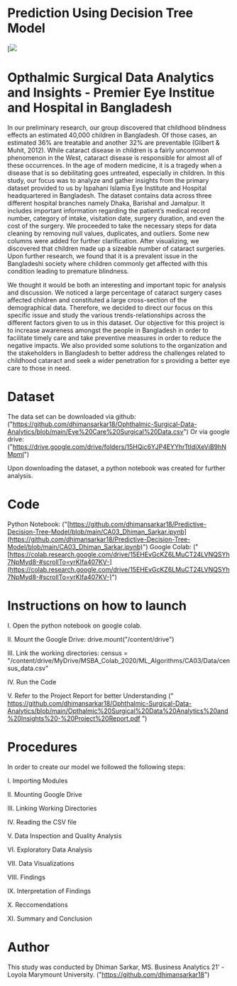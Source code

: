 
# Prediction Using Decision Tree Model

[![](https://www.aoa.org/AOA/Images/News_2021/EYE_Genectics.jpg)

# Opthalmic Surgical Data Analytics and Insights - Premier Eye Institue and Hospital in Bangladesh

In our preliminary research, our group discovered that childhood blindness effects an estimated 40,000 children in Bangladesh. Of those cases, an estimated 36% are treatable and another 32% are preventable (Gilbert & Muhit, 2012). While cataract disease in children is a fairly uncommon phenomenon in the West, cataract disease is responsible for almost all of these occurrences. In the age of modern medicine, it is a tragedy when a disease that is so debilitating goes untreated, especially in children. In this study, our focus was to analyze and gather insights from the primary dataset provided to us by Ispahani Islamia Eye Institute and Hospital headquartered in Bangladesh. The dataset contains data across three different hospital branches namely Dhaka, Barishal and Jamalpur. It includes important information regarding the patient’s medical record number, category of intake, visitation date, surgery duration, and even the cost of the surgery. We proceeded to take the necessary steps for data cleaning by removing null values, duplicates, and outliers. Some new columns were added for further clarification. After visualizing, we discovered that children made up a sizeable number of cataract surgeries. Upon further research, we found that it is a prevalent issue in the Bangladeshi society where children commonly get affected with this condition leading to premature blindness.

We thought it would be both an interesting and important topic for analysis and discussion. We noticed a large percentage of cataract surgery cases affected children and constituted a large cross-section of the demographical data. Therefore, we decided to direct our focus on this specific issue and study the various trends-relationships across the different factors given to us in this dataset. Our objective for this project is to increase awareness amongst the people in Bangladesh in order to facilitate timely care and take preventive measures in order to reduce the negative impacts. We also provided some solutions to the organization and the stakeholders in Bangladesh to better address the challenges related to childhood cataract and seek a wider penetration for s providing a better eye care to those in need.

# Dataset

The data set can be downloaded via github: ("https://github.com/dhimansarkar18/Ophthalmic-Surgical-Data-Analytics/blob/main/Eye%20Care%20Surgical%20Data.csv") 
Or via google drive: ("https://drive.google.com/drive/folders/15HQic6YJP4EYYhrTtIdiXeViB9hNMpmI")

Upon downloading the dataset, a python notebook was created for further analysis.

# Code

Python Notebook: ("[https://github.com/dhimansarkar18/Predictive-Decision-Tree-Model/blob/main/CA03_Dhiman_Sarkar.ipynb](https://github.com/dhimansarkar18/Predictive-Decision-Tree-Model/blob/main/CA03_Dhiman_Sarkar.ipynb)") Google Colab: ("[https://colab.research.google.com/drive/15EHEvGcKZ6LMuCT24LVNQSYh7NpMyd8-#scrollTo=yrKIfa407KV-](https://colab.research.google.com/drive/15EHEvGcKZ6LMuCT24LVNQSYh7NpMyd8-#scrollTo=yrKIfa407KV-)")

# Instructions on how to launch

I. Open the python notebook on google colab. 

II. Mount the Google Drive: drive.mount("/content/drive") 

III. Link the working directories: census = "/content/drive/MyDrive/MSBA_Colab_2020/ML_Algorithms/CA03/Data/census_data.csv" 

IV. Run the Code 

V. Refer to the Project Report for better Understanding  (" https://github.com/dhimansarkar18/Ophthalmic-Surgical-Data-Analytics/blob/main/Opthalmic%20Surgical%20Data%20Analytics%20and%20Insights%20-%20Project%20Report.pdf ")
# Procedures

In order to create our model we followed the following steps:

I. Importing Modules

II. Mounting Google Drive

III. Linking Working Directories

IV. Reading the CSV file

V. Data Inspection and Quality Analysis

VI. Exploratory Data Analysis

VII. Data Visualizations

VIII. Findings

IX. Interpretation of Findings

X. Reccomendations

XI. Summary and Conclusion

# Author

This study was conducted by Dhiman Sarkar, MS. Business Analytics 21' - Loyola Marymount University. ("https://github.com/dhimansarkar18")
